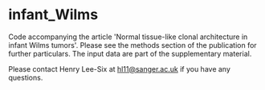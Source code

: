 # infant_Wilms
Code accompanying the article 'Normal tissue-like clonal architecture in infant Wilms tumors'. Please see the methods section of the publication for further particulars. The input data are part of the supplementary material.

Please contact Henry Lee-Six at hl11@sanger.ac.uk if you have any questions. 


